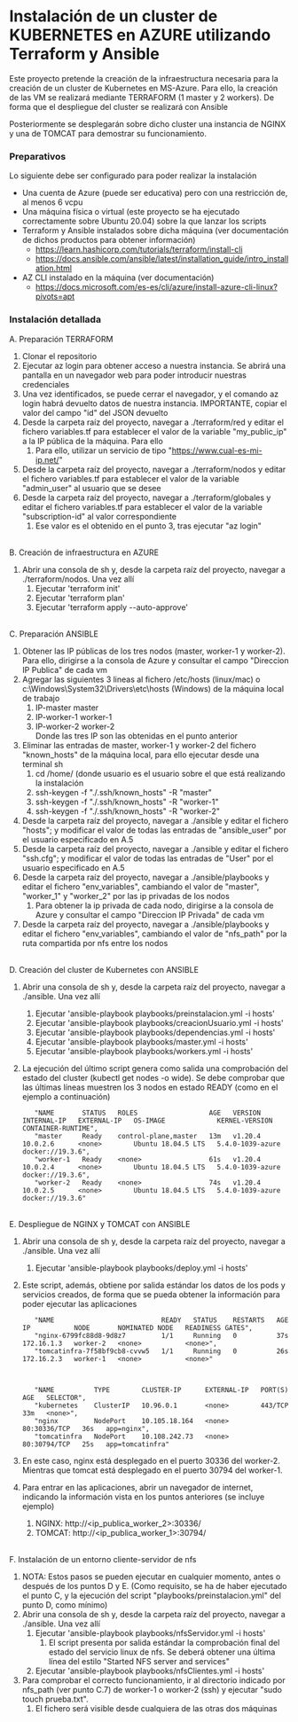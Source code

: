# Instalación de un cluster de KUBERNETES en AZURE utilizando Terraform y Ansible

Este proyecto pretende la creación de la infraestructura necesaria para la creación de un cluster de Kubernetes en MS-Azure.
Para ello, la creación de las VM se realizará mediante TERRAFORM (1 master y 2 workers). De forma que el despliegue del cluster se realizará con Ansible

Posteriormente se desplegarán sobre dicho cluster una instancia de NGINX y una de TOMCAT para demostrar su funcionamiento.


### Preparativos

Lo siguiente debe ser configurado para poder realizar la instalación

* Una cuenta de Azure (puede ser educativa) pero con una restricción de, al menos 6 vcpu
* Una máquina física o virtual (este proyecto se ha ejecutado correctamente sobre Ubuntu 20.04) sobre la que lanzar los scripts
* Terraform y Ansible instalados sobre dicha máquina (ver documentación de dichos productos para obtener información)
    * https://learn.hashicorp.com/tutorials/terraform/install-cli
    * https://docs.ansible.com/ansible/latest/installation_guide/intro_installation.html
* AZ CLI instalado en la máquina (ver documentación)
    * https://docs.microsoft.com/es-es/cli/azure/install-azure-cli-linux?pivots=apt



### Instalación detallada

A. Preparación TERRAFORM

  1. Clonar el repositorio
  2. Ejecutar az login para obtener acceso a nuestra instancia. Se abrirá una pantalla en un navegador web para poder introducir nuestras credenciales
  3. Una vez identificados, se puede cerrar el navegador, y el comando az login habrá devuelto datos de nuestra instancia. IMPORTANTE, copiar el valor del campo "id" del JSON devuelto
  4. Desde la carpeta raíz del proyecto, navegar a ./terraform/red y editar el fichero variables.tf para establecer el valor de la variable "my_public_ip" a la IP pública de la máquina. Para ello
      1. Para ello, utilizar un servicio de tipo "https://www.cual-es-mi-ip.net/"
  5. Desde la carpeta raíz del proyecto, navegar a ./terraform/nodos y editar el fichero variables.tf para establecer el valor de la variable "admin_user" al usuario que se desee
  6. Desde la carpeta raíz del proyecto, navegar a ./terraform/globales y editar el fichero variables.tf para establecer el valor de la variable "subscription-id" al valor correspondiente
      1. Ese valor es el obtenido en el punto 3, tras ejecutar "az login"

<br/>
B. Creación de infraestructura en AZURE

  1. Abrir una consola de sh y, desde la carpeta raíz del proyecto, navegar a ./terraform/nodos. Una vez allí
      1. Ejecutar 'terraform init' 
      2. Ejecutar 'terraform plan'
      3. Ejecutar 'terraform apply --auto-approve'

<br/>
C. Preparación ANSIBLE
 
  1. Obtener las IP públicas de los tres nodos (master, worker-1 y worker-2). Para ello, dirigirse a la consola de Azure y consultar el campo "Direccion IP Publica" de cada vm
  2. Agregar las siguientes 3 lineas al fichero /etc/hosts (linux/mac) o c:\Windows\System32\Drivers\etc\hosts (Windows) de la máquina local de trabajo
      1. IP-master   	master
      2. IP-worker-1   worker-1
      3. IP-worker-2  	worker-2
     <br/>Donde las tres IP son las obtenidas en el punto anterior
  3. Eliminar las entradas de master, worker-1 y worker-2 del fichero "known_hosts" de la máquina local, para ello ejecutar desde una terminal sh
      1. cd /home/<usuario> (donde usuario es el usuario sobre el que está realizando la instalación
      1. ssh-keygen -f "./.ssh/known_hosts" -R "master" 
      2. ssh-keygen -f "./.ssh/known_hosts" -R "worker-1" 
      3. ssh-keygen -f "./.ssh/known_hosts" -R "worker-2" 
  4. Desde la carpeta raíz del proyecto, navegar a ./ansible y editar el fichero "hosts"; y modificar el valor de todas las entradas de "ansible_user" por el usuario especificado en A.5
  5. Desde la carpeta raíz del proyecto, navegar a ./ansible y editar el fichero "ssh.cfg"; y modificar el valor de todas las entradas de "User" por el usuario especificado en A.5
  6. Desde la carpeta raíz del proyecto, navegar a ./ansible/playbooks y editar el fichero "env_variables", cambiando el valor de  "master", "worker_1" y "worker_2" por las ip privadas de los nodos
      1. Para obtener la ip privada de cada nodo, dirigirse a la consola de Azure y consultar el campo "Direccion IP Privada" de cada vm
  7. Desde la carpeta raíz del proyecto, navegar a ./ansible/playbooks y editar el fichero "env_variables", cambiando el valor de  "nfs_path" por la ruta compartida por nfs entre los nodos
      
 
<br/>      
D. Creación del cluster de Kubernetes con ANSIBLE

  1. Abrir una consola de sh y, desde la carpeta raíz del proyecto, navegar a ./ansible. Una vez allí
      1. Ejecutar 'ansible-playbook playbooks/preinstalacion.yml -i hosts' 
      2. Ejecutar 'ansible-playbook playbooks/creacionUsuario.yml -i hosts'
      3. Ejecutar 'ansible-playbook playbooks/dependencias.yml -i hosts'
      4. Ejecutar 'ansible-playbook playbooks/master.yml -i hosts'
      5. Ejecutar 'ansible-playbook playbooks/workers.yml -i hosts'
  2. La ejecución del último script genera como salida una comprobación del estado del cluster (kubectl get nodes -o wide). Se debe comprobar que las últimas líneas muestren los 3 nodos en estado READY (como en el ejemplo a continuación)

            "NAME       STATUS   ROLES                  AGE   VERSION   INTERNAL-IP   EXTERNAL-IP   OS-IMAGE             KERNEL-VERSION     CONTAINER-RUNTIME",
            "master     Ready    control-plane,master   13m   v1.20.4   10.0.2.6      <none>        Ubuntu 18.04.5 LTS   5.4.0-1039-azure   docker://19.3.6",
            "worker-1   Ready    <none>                 61s   v1.20.4   10.0.2.4      <none>        Ubuntu 18.04.5 LTS   5.4.0-1039-azure   docker://19.3.6",
            "worker-2   Ready    <none>                 74s   v1.20.4   10.0.2.5      <none>        Ubuntu 18.04.5 LTS   5.4.0-1039-azure   docker://19.3.6"

<br/>
E. Despliegue de NGINX y TOMCAT con ANSIBLE

  1. Abrir una consola de sh y, desde la carpeta raíz del proyecto, navegar a ./ansible. Una vez allí
      1. Ejecutar 'ansible-playbook playbooks/deploy.yml -i hosts' 
  2. Este script, además, obtiene por salida estándar los datos de los pods y servicios creados, de forma que se pueda obtener la información para poder ejecutar las aplicaciones
  
            "NAME                           READY   STATUS    RESTARTS   AGE   IP           NODE       NOMINATED NODE   READINESS GATES",
            "nginx-6799fc88d8-9d8z7         1/1     Running   0          37s   172.16.1.3   worker-2   <none>           <none>",
            "tomcatinfra-7f58bf9cb8-cvvw5   1/1     Running   0          26s   172.16.2.3   worker-1   <none>           <none>"



            "NAME          TYPE        CLUSTER-IP      EXTERNAL-IP   PORT(S)        AGE   SELECTOR",
            "kubernetes    ClusterIP   10.96.0.1       <none>        443/TCP        33m   <none>",
            "nginx         NodePort    10.105.18.164   <none>        80:30336/TCP   36s   app=nginx",
            "tomcatinfra   NodePort    10.108.242.73   <none>        80:30794/TCP   25s   app=tomcatinfra"

   3. En este caso, nginx está desplegado en el puerto 30336 del worker-2. Mientras que tomcat está desplegado en el puerto 30794 del worker-1.
   4. Para entrar en las aplicaciones, abrir un navegador de internet, indicando la información vista en los puntos anteriores (se incluye ejemplo)
       1. NGINX: http://<ip_publica_worker_2>:30336/
       2. TOMCAT: http://<ip_publica_worker_1>:30794/

<br/>
F. Instalación de un entorno cliente-servidor de nfs

   1. NOTA: Estos pasos se pueden ejecutar en cualquier momento, antes o después de los puntos D y E. (Como requisito, se ha de haber ejecutado el punto C, y la ejecución del script "playbooks/preinstalacion.yml" del punto D, como mínimo)
   2. Abrir una consola de sh y, desde la carpeta raíz del proyecto, navegar a ./ansible. Una vez allí
       1. Ejecutar 'ansible-playbook playbooks/nfsServidor.yml -i hosts'
           1. El script presenta por salida estándar la comprobación final del estado del servicio linux de nfs. Se deberá obtener una última línea del estilo "Started NFS server and services"
       2. Ejecutar 'ansible-playbook playbooks/nfsClientes.yml -i hosts'
   3. Para comprobar el correcto funcionamiento, ir al directorio indicado por nfs_path (ver punto C.7) de worker-1 o worker-2 (ssh) y ejecutar "sudo touch prueba.txt". 
       1. El fichero será visible desde cualquiera de las otras dos máquinas


